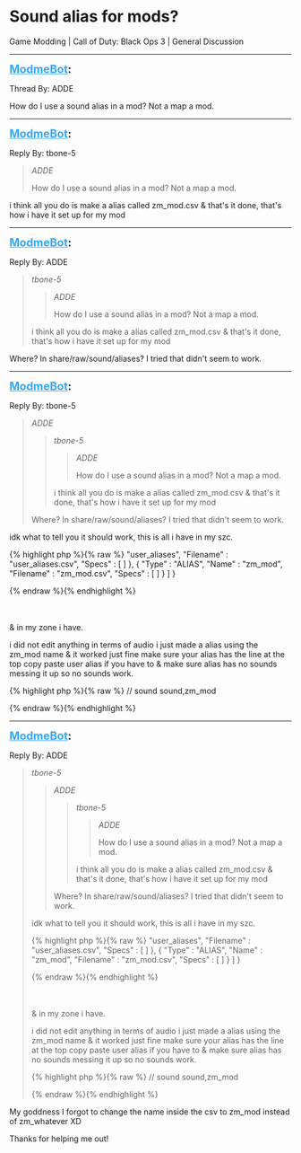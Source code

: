 # Sound alias for mods?
Game Modding | Call of Duty: Black Ops 3 | General Discussion

---
<strong style="font-size: 1.4em;"><span style="text-decoration: underline;text-decoration-color: #34a7f9;"><span style="color:#34a7f9;">ModmeBot</span></span>:</strong>

<p>Thread By: ADDE<br /><p style="text-align:left;">How do I use a sound alias in a mod? Not a map a mod.</p></p>

---
<strong style="font-size: 1.4em;"><span style="text-decoration: underline;text-decoration-color: #34a7f9;"><span style="color:#34a7f9;">ModmeBot</span></span>:</strong>

<p>Reply By: tbone-5<br /><blockquote><em>ADDE</em><p style="text-align:left;">How do I use a sound alias in a mod? Not a map a mod.</p></blockquote><p style="text-align:left;">i think all you do is make a alias called zm_mod.csv &amp; that&#39;s it done, that&#39;s how i have it set up for my mod</p></p>

---
<strong style="font-size: 1.4em;"><span style="text-decoration: underline;text-decoration-color: #34a7f9;"><span style="color:#34a7f9;">ModmeBot</span></span>:</strong>

<p>Reply By: ADDE<br /><blockquote><em>tbone-5</em><blockquote><em>ADDE</em><p style="text-align:left;">How do I use a sound alias in a mod? Not a map a mod.</p></blockquote><p style="text-align:left;">i think all you do is make a alias called zm_mod.csv &amp; that&#39;s it done, that&#39;s how i have it set up for my mod</p></blockquote><p style="text-align:left;">Where? In share/raw/sound/aliases? I tried that didn&#39;t seem to work.</p><p style="text-align:left;"></p></p>

---
<strong style="font-size: 1.4em;"><span style="text-decoration: underline;text-decoration-color: #34a7f9;"><span style="color:#34a7f9;">ModmeBot</span></span>:</strong>

<p>Reply By: tbone-5<br /><blockquote><em>ADDE</em><blockquote><em>tbone-5</em><blockquote><em>ADDE</em><p style="text-align:left;">How do I use a sound alias in a mod? Not a map a mod.</p></blockquote><p style="text-align:left;">i think all you do is make a alias called zm_mod.csv &amp; that&#39;s it done, that&#39;s how i have it set up for my mod</p></blockquote><p style="text-align:left;">Where? In share/raw/sound/aliases? I tried that didn&#39;t seem to work.</p><p style="text-align:left;"></p></blockquote><p style="text-align:left;">idk what to tell you it should work, this is all i have in my szc.</p>{% highlight php %}{% raw %}
"user_aliases", "Filename" : "user_aliases.csv", "Specs" : [ ] }, { "Type" : "ALIAS", "Name" : "zm_mod", "Filename" : "zm_mod.csv", "Specs" : [ ] } ] }

{% endraw %}{% endhighlight %}
<br /><br /><br /><p style="text-align:left;">&amp; in my zone i have.</p><p style="text-align:left;">i did not edit anything in terms of audio i just made a alias using the zm_mod name &amp; it worked just fine make sure your alias has the line at the top copy paste user alias if you have to &amp; make sure alias has no sounds messing it up so no sounds work.</p>{% highlight php %}{% raw %}
// sound
sound,zm_mod

{% endraw %}{% endhighlight %}
</p>

---
<strong style="font-size: 1.4em;"><span style="text-decoration: underline;text-decoration-color: #34a7f9;"><span style="color:#34a7f9;">ModmeBot</span></span>:</strong>

<p>Reply By: ADDE<br /><blockquote><em>tbone-5</em><blockquote><em>ADDE</em><blockquote><em>tbone-5</em><blockquote><em>ADDE</em><p style="text-align:left;">How do I use a sound alias in a mod? Not a map a mod.</p></blockquote><p style="text-align:left;">i think all you do is make a alias called zm_mod.csv &amp; that&#39;s it done, that&#39;s how i have it set up for my mod</p></blockquote><p style="text-align:left;">Where? In share/raw/sound/aliases? I tried that didn&#39;t seem to work.</p><p style="text-align:left;"></p></blockquote><p style="text-align:left;">idk what to tell you it should work, this is all i have in my szc.</p>{% highlight php %}{% raw %}
"user_aliases", "Filename" : "user_aliases.csv", "Specs" : [ ] }, { "Type" : "ALIAS", "Name" : "zm_mod", "Filename" : "zm_mod.csv", "Specs" : [ ] } ] }

{% endraw %}{% endhighlight %}
<br /><br /><br /><p style="text-align:left;">&amp; in my zone i have.</p><p style="text-align:left;">i did not edit anything in terms of audio i just made a alias using the zm_mod name &amp; it worked just fine make sure your alias has the line at the top copy paste user alias if you have to &amp; make sure alias has no sounds messing it up so no sounds work.</p>{% highlight php %}{% raw %}
// sound
sound,zm_mod

{% endraw %}{% endhighlight %}
<br /></blockquote><p style="text-align:left;">My goddness I forgot to change the name inside the csv to zm_mod instead of zm_whatever XD</p><p style="text-align:left;">Thanks for helping me out!</p></p>

